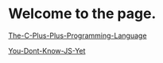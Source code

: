 # Welcome to the page.

[The-C-Plus-Plus-Programming-Language](https://byte-workstation.github.io/The-C-Plus-Plus-Programming-Language/)

[You-Dont-Know-JS-Yet](https://byte-workstation.github.io/You-Dont-Know-JS-Yet/)
